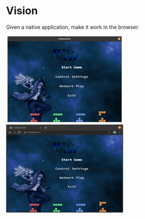 # Vision

Given a native application, make it work in the browser:

<a href="will_native.png" target="_blank"><img src="will_native.png" width="320" height="240" /></a> <a href="will_browser_vision.png" target="_blank"><img src="will_browser_vision.png" width="320" height="240" /></a>
